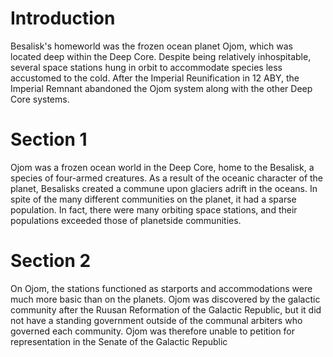 # Introduction

Besalisk's homeworld was the frozen ocean planet Ojom, which was located deep within the Deep Core.
Despite being relatively inhospitable, several space stations hung in orbit to accommodate species less accustomed to the cold.
After the Imperial Reunification in 12 ABY, the Imperial Remnant abandoned the Ojom system along with the other Deep Core systems.

# Section 1

Ojom was a frozen ocean world in the Deep Core, home to the Besalisk, a species of four-armed creatures.
As a result of the oceanic character of the planet, Besalisks created a commune upon glaciers adrift in the oceans.
In spite of the many different communities on the planet, it had a sparse population.
In fact, there were many orbiting space stations, and their populations exceeded those of planetside communities.

# Section 2

On Ojom, the stations functioned as starports and accommodations were much more basic than on the planets.
Ojom was discovered by the galactic community after the Ruusan Reformation of the Galactic Republic, but it did not have a standing government outside of the communal arbiters who governed each community.
Ojom was therefore unable to petition for representation in the Senate of the Galactic Republic
